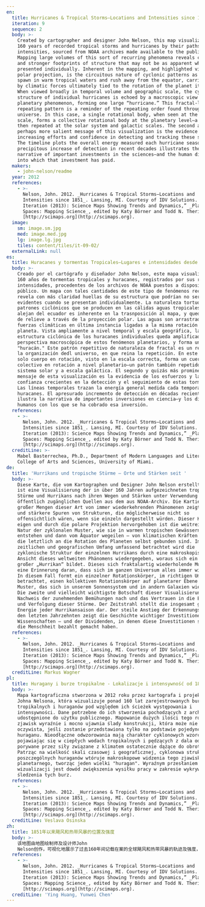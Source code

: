 ```yaml
---
en:
  title: Hurricanes & Tropical Storms—Locations and Intensities since 1851
  iteration: 9
  sequence: 2
  body: >-
    Created by cartographer and designer John Nelson, this map visualizes over
    160 years of recorded tropical storms and hurricanes by their paths and
    intensities, sourced from NOAA archives made available to the public.
    Mapping large volumes of this sort of recurring phenomena reveals clearer
    and stronger footprints of structure that may not be as apparent when
    presented individually. Inherent in the mapping, and highlighted via the
    polar projection, is the circuitous nature of cyclonic patterns as they
    spawn in warm tropical waters and rush away from the equator, carried along
    by climatic forces ultimately tied to the rotation of the planet itself.
    When viewed broadly in temporal volume and geographic scale, the cyclonic
    structure of individual hurricanes is echoed by a macroscopic view of this
    planetary phenomenon, forming one large “hurricane.” This fractal-like
    repeating pattern is a reminder of the repeating order found throughout the
    universe. In this case, a single rotational body, when seen at the right
    scale, forms a collective rotational body at the planetary level—a pattern
    then repeated at the solar system and galactic scales. The second and
    perhaps more salient message of this visualization is the evidence of
    increasing efforts and confidence in detecting and tracking these storms.
    The timeline plots the overall energy measured each hurricane season. The
    precipitous increase of detection in recent decades illustrates the
    narrative of important investments in the sciences—and the human dividends
    into which that investment has paid.
  makers:
    - john-nelson/readme
  year: 2012
  references:
    - >-
      Nelson, John. 2012. _Hurricanes & Tropical Storms—Locations and
      Intensities since 1851_. Lansing, MI. Courtesy of IDV Solutions. In “9th
      Iteration (2013): Science Maps Showing Trends and Dynamics,” _Places &
      Spaces: Mapping Science_, edited by Katy Börner and Todd N. Theriault.
      [http://scimaps.org](http://scimaps.org).
  image:
    sm: image.sm.jpg
    med: image.med.jpg
    lg: image.lg.jpg
    tiles: content/tiles/it-09-02/
  externalLink: null
es:
  title: Huracanes y tormentas Tropicales—Lugares e intensidades desde 1851
  body: >-
    Creado por el cartógrafo y diseñador John Nelson, este mapa visualiza más de
    160 años de tormentas tropicales y huracanes, registrados por sus rutas e
    intensidades, procedentes de los archivos de NOAA puestos a disposicón del
    público. Un mapa con tales cantidades de este tipo de fenómenos recurrentes
    revela con más claridad huellas de su estructura que podrían no ser tan
    evidentes cuando se presentan individualmente. La naturaleza tortuosa de los
    patrones ciclónicos que se producen en las cálidas aguas tropicales y se
    alejan del ecuador es inherente en la trasnposición al mapa, y queda puesta
    de relieve a través de la proyección polar. Las aguas son arrastradas por
    fuerzas climáticas en última instancia ligadas a la misma rotación del
    planeta. Vista ampliamente a nivel temporal y escala geográfica, la
    estructura ciclónica de los huracanes individuales queda amplificada por la
    perspectiva macroscópica de estos fenómenos planetarios, y forma un gran
    "huracán." Este patrón repetitivo de naturaleza de fractal es un recuerdo de
    la organización dedl universo, en que reina la repetición. En este caso, un
    solo cuerpo en rotación, visto en la escala correcta, forma un cuerpo
    colectivo en rotación a nivel planetario—un patrón también repetido en el
    sistema solar y a escala galáctica. El segundo y quizás más prominente
    mensaje de esta visualización es la evidencia de los esfuerzos y la
    confianza crecientes en la detección y el seguimiento de estas tormentas.
    Las líneas temporales trazan la energía general medida cada temporada de
    huracanes. El apresurado incremento de detección en décadas recientes
    ilustra la narrativa de importantes inversiones en ciencia—y los dividendos
    humanos con los que se ha cobrado esa inversión.
  references:
    - >-
      Nelson, John. 2012. _Hurricanes & Tropical Storms—Locations and
      Intensities since 1851_. Lansing, MI. Courtesy of IDV Solutions. In “9th
      Iteration (2013): Science Maps Showing Trends and Dynamics,” _Places &
      Spaces: Mapping Science_, edited by Katy Börner and Todd N. Theriault.
      [http://scimaps.org](http://scimaps.org).
  creditLine: >-
    Mabel Basterrechea, Ph.D., Department of Modern Languages and Literatures,
    College of Arts and Sciences, University of Miami.
de:
  title: 'Hurrikans und tropische Stürme – Orte und Stärken seit '
  body: >-
    Diese Karte, die vom Kartographen und Designer John Nelson erstellt wurde,
    ist eine Visualisierung der in über 160 Jahren aufgezeichneten tropischen
    Stürme und Hurrikans nach ihren Wegen und Stärken unter Verwendung von
    öffentlich zugänglichen Quellen aus dem aus NOAA-Archiv. Die Kartierung
    großer Mengen dieser Art von immer wiederkehrenden Phänomenen zeigt klarere
    und stärkere Spuren von Strukturen, die möglicherweise nicht so
    offensichtlich wären, wenn sie einzeln dargestellt würden. Dieser Karte
    eigen und durch die polare Projektion hervorgehoben ist die weitreichende
    Natur der zyklonalen Muster, wie sie in warmen tropischen Gewässern
    entstehen und dann vom Äquator wegeilen – von klimatischen Kräften getragen,
    die letztlich an die Rotation des Planeten selbst gebunden sind. Im
    zeitlichen und geografischen Umfang umfassend betrachtet wird die
    zyklonische Struktur der einzelnen Hurrikans durch eine makroskopische
    Ansicht dieses weltweiten Phänomens wiedergegeben, woraus sich ein einziger
    großer „Hurrikan“ bildet. Dieses sich fraktalartig wiederholende Muster ist
    eine Erinnerung daran, dass sich im ganzen Universum alles immer wiederholt.
    In diesem Fall formt ein einzelner Rotationskörper, im richtigen Umfang
    betrachtet, einen kollektiven Rotationskörper auf planetarer Ebene – ein
    Muster, das sich in unserem Sonnensystem und in andern Galaxien wiederholt.
    Die zweite und vielleicht wichtigste Botschaft dieser Visualisierung ist der
    Nachweis der zunehmenden Bemühungen nach und das Vertrauen in die Erkennung
    und Verfolgung dieser Stürme. Der Zeitstrahl stellt die insgesamt gemessene
    Energie jeder Hurrikansaison dar. Der steile Anstieg der Erkennungsraten in
    den letzten Jahrzehnten zeigt die Geschichte wichtiger Investitionen in die
    Wissenschaften – und der Dividenden, in denen diese Investitionen sich für
    die Menschheit bezahlt gemacht haben.
  references:
    - >-
      Nelson, John. 2012. _Hurricanes & Tropical Storms—Locations and
      Intensities since 1851_. Lansing, MI. Courtesy of IDV Solutions. In “9th
      Iteration (2013): Science Maps Showing Trends and Dynamics,” _Places &
      Spaces: Mapping Science_, edited by Katy Börner and Todd N. Theriault.
      [http://scimaps.org](http://scimaps.org).
  creditLine: Markus Wagner
pl:
  title: Huragany i burze tropikalne - Lokalizacje i intensywność od 1851 roku
  body: >-
    Mapa kartograficzna stworzona w 2012 roku przez kartografa i projektanta
    Johna Nelsona, która wizualizuje ponad 160 lat zarejestrowanych burz
    tropikalnych i huraganów pod względem ich ścieżek występowania i
    intensywności. Dane potrzebne do ich stworzenia pochodzących z archiwów NOAA
    udostępnione do użytku publicznego. Mapowanie dużych ilości tego rodzaju
    zjawisk wyraźnie i mocno ujawnia ślady konstrukcji, która może nie być tak
    oczywista, jeśli zostanie przedstawiona tylko na podstawie pojedynczego
    huraganu. Nieodłączne odwzorowania mają charakter cyklonowych wzorców
    pojawiając się w ciepłych wodach tropikalnych i pędzących z dala od równika,
    porywane przez siły związane z klimatem ostatecznie dążące do obrotu ziemi.
    Patrząc na wielkość skali czasowej i geograficznej, cyklonowa struktura
    poszczególnych huraganów wtóruje makroskopowe widzenia tego zjawiska
    planetarnego, tworząc jeden wielki "huragan". Wyraźnym przesłaniem tej
    wizualizacji jest dowód zwiększenia wysiłku pracy w zakresie wykrywania i
    śledzenia tych burz.
  references:
    - >-
      Nelson, John. 2012. _Hurricanes & Tropical Storms—Locations and
      Intensities since 1851_. Lansing, MI. Courtesy of IDV Solutions. In “9th
      Iteration (2013): Science Maps Showing Trends and Dynamics,” _Places &
      Spaces: Mapping Science_, edited by Katy Börner and Todd N. Theriault.
      [http://scimaps.org](http://scimaps.org).
  creditLine: Veslava Osinska
zh:
  title: 1851年以来飓风和热带风暴的位置及强度
  body: >-
    该地图由地图绘制师及设计师John
    Nelson创作，可视化地展示了过去160年间记载在案的全球飓风和热带风暴的轨迹及强度，其数据资料来源于美国国家海洋和大气局（NOAA）公开的档案信息。将大量的飓风及热带风暴的周期性变化现象绘制在一起，比逐个单独地呈现飓风及热带风暴情况更能清晰、有力地反映其结构轨迹的变化情况。图中通过极地投影突出了气旋模式的迂回本质，这些飓风及热带风暴产生于温暖的热带水域并迅速从赤道附近逃离，并最终在地球自转产生的气候力量的作用下运动开来。从时间维度和地理尺度来进行宏观观察时，个别飓风的气旋结构是伴随着肉眼可见的行星现象，从而形成一个大的“飓风”。这种类分形循环的模式是整个宇宙循环规律的一个表现，在这种情况下，一个可见的单一的旋转体形成一个行星级别的旋转体集合，这种模式在太阳系和银河系中不断上演。这个地图呈现出的另一个突出讯息是人类不断努力的迹象以及监测和追踪这些暴风的信心。时间线划分了每一个飓风季节测量的总能量。在过去几十年里急剧增加的监测结果数据说明了人类加大对该领域投入的事实，同时人类也获得了相应的回报。
  references:
    - >-
      Nelson, John. 2012. _Hurricanes & Tropical Storms—Locations and
      Intensities since 1851_. Lansing, MI. Courtesy of IDV Solutions. In “9th
      Iteration (2013): Science Maps Showing Trends and Dynamics,” _Places &
      Spaces: Mapping Science_, edited by Katy Börner and Todd N. Theriault.
      [http://scimaps.org](http://scimaps.org).
  creditLine: 'Ying Huang, Yunwei Chen'
---
```

